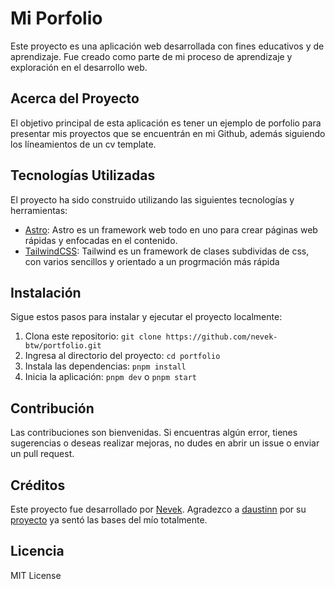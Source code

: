 # Mi Porfolio

Este proyecto es una aplicación web desarrollada con fines educativos y de aprendizaje. Fue creado como parte de mi proceso de aprendizaje y exploración en el desarrollo web.

## Acerca del Proyecto

El objetivo principal de esta aplicación es tener un ejemplo de porfolio para presentar mis proyectos que se encuentrán en mi Github, además siguiendo los líneamientos de un cv template.

## Tecnologías Utilizadas

El proyecto ha sido construido utilizando las siguientes tecnologías y herramientas:

- [Astro](https://docs.astro.build/en/getting-started/): Astro es un framework web todo en uno para crear páginas web rápidas y enfocadas en el contenido.
- [TailwindCSS](https://tailwindcss.com/docs/installation): Tailwind es un framework de clases subdividas de css, con varios sencillos y orientado a un progrmación más rápida

## Instalación

Sigue estos pasos para instalar y ejecutar el proyecto localmente:

1. Clona este repositorio: `git clone https://github.com/nevek-btw/portfolio.git`
2. Ingresa al directorio del proyecto: `cd portfolio`
3. Instala las dependencias: `pnpm install`
4. Inicia la aplicación: `pnpm dev` o `pnpm start`

## Contribución

Las contribuciones son bienvenidas. Si encuentras algún error, tienes sugerencias o deseas realizar mejoras, no dudes en abrir un issue o enviar un pull request.

## Créditos

Este proyecto fue desarrollado por [Nevek](https://github.com/nevek-btw/). Agradezco a [daustinn](https://github.com/daustinn) por su [proyecto](https://github.com/daustinndev/portfolio) ya sentó las bases del mío totalmente.

## Licencia

MIT License
